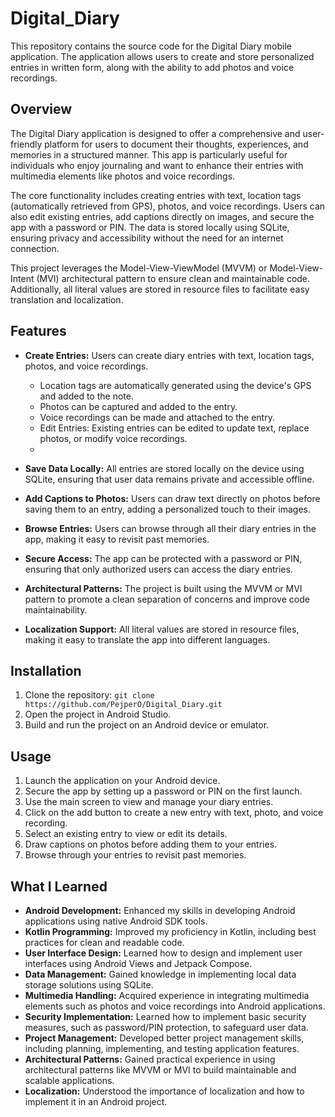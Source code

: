 # Digital_Diary
This repository contains the source code for the Digital Diary mobile application. The application allows users to create and store personalized entries in written form, along with the ability to add photos and voice recordings.

## Overview
The Digital Diary application is designed to offer a comprehensive and user-friendly platform for users to document their thoughts, experiences, and memories in a structured manner. This app is particularly useful for individuals who enjoy journaling and want to enhance their entries with multimedia elements like photos and voice recordings.

The core functionality includes creating entries with text, location tags (automatically retrieved from GPS), photos, and voice recordings. Users can also edit existing entries, add captions directly on images, and secure the app with a password or PIN. The data is stored locally using SQLite, ensuring privacy and accessibility without the need for an internet connection.

This project leverages the Model-View-ViewModel (MVVM) or Model-View-Intent (MVI) architectural pattern to ensure clean and maintainable code. Additionally, all literal values are stored in resource files to facilitate easy translation and localization.

## Features
- **Create Entries:** Users can create diary entries with text, location tags, photos, and voice recordings.
  - Location tags are automatically generated using the device's GPS and added to the note.
  - Photos can be captured and added to the entry.
  - Voice recordings can be made and attached to the entry.
  - Edit Entries: Existing entries can be edited to update text, replace photos, or modify voice recordings.
  - 
- **Save Data Locally:** All entries are stored locally on the device using SQLite, ensuring that user data remains private and accessible offline.

- **Add Captions to Photos:** Users can draw text directly on photos before saving them to an entry, adding a personalized touch to their images.

- **Browse Entries:** Users can browse through all their diary entries in the app, making it easy to revisit past memories.

- **Secure Access:** The app can be protected with a password or PIN, ensuring that only authorized users can access the diary entries.

- **Architectural Patterns:** The project is built using the MVVM or MVI pattern to promote a clean separation of concerns and improve code maintainability.

- **Localization Support:** All literal values are stored in resource files, making it easy to translate the app into different languages.

## Installation
1. Clone the repository:  ```git clone https://github.com/PejperO/Digital_Diary.git```
2. Open the project in Android Studio.
3. Build and run the project on an Android device or emulator.

## Usage
1. Launch the application on your Android device.
2. Secure the app by setting up a password or PIN on the first launch.
3. Use the main screen to view and manage your diary entries.
4. Click on the add button to create a new entry with text, photo, and voice recording.
5. Select an existing entry to view or edit its details.
6. Draw captions on photos before adding them to your entries.
7. Browse through your entries to revisit past memories.

## What I Learned
- **Android Development:** Enhanced my skills in developing Android applications using native Android SDK tools.
- **Kotlin Programming:** Improved my proficiency in Kotlin, including best practices for clean and readable code.
- **User Interface Design:** Learned how to design and implement user interfaces using Android Views and Jetpack Compose.
- **Data Management:** Gained knowledge in implementing local data storage solutions using SQLite.
- **Multimedia Handling:** Acquired experience in integrating multimedia elements such as photos and voice recordings into Android applications.
- **Security Implementation:** Learned how to implement basic security measures, such as password/PIN protection, to safeguard user data.
- **Project Management:** Developed better project management skills, including planning, implementing, and testing application features.
- **Architectural Patterns:** Gained practical experience in using architectural patterns like MVVM or MVI to build maintainable and scalable applications.
- **Localization:** Understood the importance of localization and how to implement it in an Android project.
